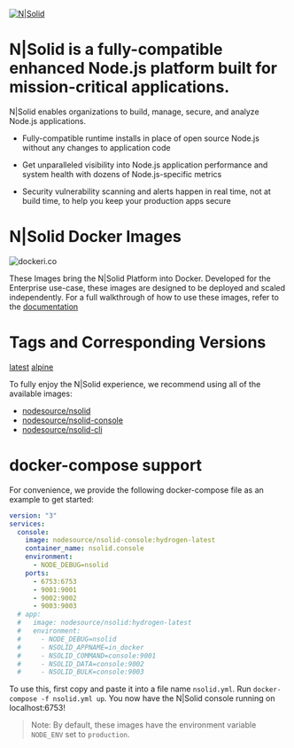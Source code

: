 [![N|Solid](https://s3.amazonaws.com/assets.nodesource.com/nsolid-logo-dark%402x.png)](https://nodesource.com/products/nsolid)

# N|Solid is a fully-compatible enhanced Node.js platform built for mission-critical applications.

N|Solid enables organizations to build, manage, secure, and analyze Node.js applications.

- Fully-compatible runtime installs in place of open source Node.js without any changes to application code

- Get unparalleled visibility into Node.js application performance and system health with dozens of Node.js-specific metrics

- Security vulnerability scanning and alerts happen in real time, not at build time, to help you keep your production apps secure

# N|Solid Docker Images

![dockeri.co](http://dockeri.co/image/nodesource/nsolid-console)

These Images bring the N|Solid Platform into Docker. Developed for the Enterprise use-case, these images are designed to be deployed and scaled independently. For a full walkthrough of how to use these images, refer to the [documentation](https://docs.nodesource.com/)

# Tags and Corresponding Versions
[latest](https://github.com/nodesource/docker-nsolid/blob/master/dockerfiles/nsolid-console.dockerfile)
[alpine](https://github.com/nodesource/docker-nsolid/blob/master/dockerfiles/alpine/nsolid-console.dockerfile)

To fully enjoy the N|Solid experience, we recommend using all of the available images:

* [nodesource/nsolid](https://hub.docker.com/r/nodesource/nsolid)
* [nodesource/nsolid-console](https://hub.docker.com/r/nodesource/nsolid-console)
* [nodesource/nsolid-cli](https://hub.docker.com/r/nodesource/nsolid-cli)

# docker-compose support

For convenience, we provide the following docker-compose file as an example to get started:

```yaml
version: "3"
services:
  console:
    image: nodesource/nsolid-console:hydrogen-latest
    container_name: nsolid.console
    environment:
      - NODE_DEBUG=nsolid
    ports:
      - 6753:6753
      - 9001:9001
      - 9002:9002
      - 9003:9003
  # app:
  #   image: nodesource/nsolid:hydrogen-latest
  #   environment:
  #     - NODE_DEBUG=nsolid
  #     - NSOLID_APPNAME=in_docker
  #     - NSOLID_COMMAND=console:9001
  #     - NSOLID_DATA=console:9002
  #     - NSOLID_BULK=console:9003

```

To use this, first copy and paste it into a file name `nsolid.yml`. Run `docker-compose -f nsolid.yml up`. You now have the N|Solid console running on localhost:6753!

> Note: By default, these images have the environment variable `NODE_ENV` set to `production`.
